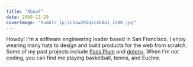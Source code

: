 ```yaml
---
title: "About"
date: 2008-11-29
coverImage: "tumblr_lpjicssw291qzc4k8o1_1280.jpg"
---
```


Howdy! I'm a software engineering leader based in San Francisco. I enjoy wearing many hats to design and build products for the web from scratch. Some of my past projects include [Pass Plum](https://passplum.com/) and [dotenv](https://github.com/motdotla/dotenv). When I'm not coding, you can find me playing basketball, tennis, and Euchre.
